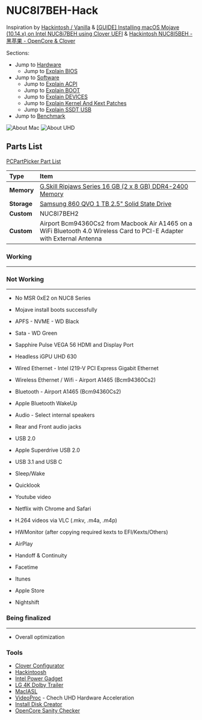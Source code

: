 # NUC8I7BEH-Hack

Inspiration by [Hackintosh / Vanilla](https://hackintosh.gitbook.io/-r-hackintosh-vanilla-desktop-guide/) & [[GUIDE] Installing macOS Mojave (10.14.x) on Intel NUC8i7BEH using Clover UEFI](https://github.com/sarkrui/NUC8i7BEH-Hackintosh-Build) & [Hackintosh NUC8I5BEH - 黑苹果 - OpenCore & Clover](https://github.com/csrutil/NUC8I5BEH)

Sections:
 * Jump to [Hardware](./Hardware.md)
 	* Jump to [Explain BIOS](./config_explain_BIOS.md)
 * Jump to [Software](./Software.md)
 	* Jump to [Explain ACPI](./config_explain_ACPI.md)
 	* Jump to [Explain BOOT](./config_explain_BOOT.md)
 	* Jump to [Explain DEVICES](./config_explain_DEVICES.md)
 	* Jump to [Explain Kernel And Kext Patches](./config_explain_KandKexTPatches.md)
 	* Jump to [Explain SSDT USB](./config_ssdt_usb.md)
 * Jump to [Benchmark](./benchmark.md)


![About Mac](./Images/About_2.jpg)
![About UHD](./Images/UHD_630_About.jpg)



## Parts List

[PCPartPicker Part List](https://fr.pcpartpicker.com/list/NDrLf9)

Type|Item
:----|:----
**Memory** | [G.Skill Ripjaws Series 16 GB (2 x 8 GB) DDR4-2400 Memory](https://fr.pcpartpicker.com/product/xz7CmG/gskill-memory-f42400c16d16grs)
**Storage** | [Samsung 860 QVO 1 TB 2.5" Solid State Drive](https://fr.pcpartpicker.com/product/vRWfrH/samsung-860-qvo-1-tb-25-solid-state-drive-mz-76q1t0bw)
**Custom** | NUC8I7BEH2
**Custom** | Airport Bcm94360Cs2 from Macbook Air A1465 on a WiFi Bluetooth 4.0 Wireless Card to PCI-E Adapter with External Antenna


### Working
---


### Not Working
---

* No MSR 0xE2 on NUC8 Series

* Mojave install boots successfully
* APFS - NVME - WD Black
* Sata - WD Green
* Sapphire Pulse VEGA 56 HDMI and Display Port
* Headless iGPU UHD 630
* Wired Ethernet - Intel I219-V PCI Express Gigabit Ethernet
* Wireless Ethernet / Wifi - Airport A1465 (Bcm94360Cs2)
* Bluetooth - Airport A1465 (Bcm94360Cs2)
* Apple Bluetooth WakeUp
* Audio - Select internal speakers
* Rear and Front audio jacks
* USB 2.0
* Apple Superdrive USB 2.0
* USB 3.1 and USB C
* Sleep/Wake
* Quicklook
* Youtube video
* Netflix with Chrome and Safari
* H.264 videos via VLC (.mkv, .m4a, .m4p)
* HWMonitor (after copying required kexts to EFI/Kexts/Others)
* AirPlay
* Handoff & Continuity
* Facetime
* Itunes
* Apple Store
* Nightshift

### Being finalized
---
* Overall optimization

### Tools
* [Clover Configurator](https://mackie100projects.altervista.org/download-clover-configurator/)
* [Hackintoosh](http://headsoft.com.au/download/mac/Hackintool.zip)
* [Intel Power Gadget](https://software.intel.com/en-us/articles/intel-power-gadget)
* [LG 4K Dolby Trailer](https://drive.google.com/uc?export=download&id=1Fr_pI7uadSs9K99WFrJx2-1m8GwcC1R9)
* [MacIASL](http://sourceforge.net/projects/maciasl)
* [VideoProc](https://www.videoproc.com/) - Chech UHD Hardware Acceleration
* [Install Disk Creator](https://macdaddy.io/install-disk-creator/)
* [OpenCore Sanity Checker](https://opencore.slowgeek.com)
